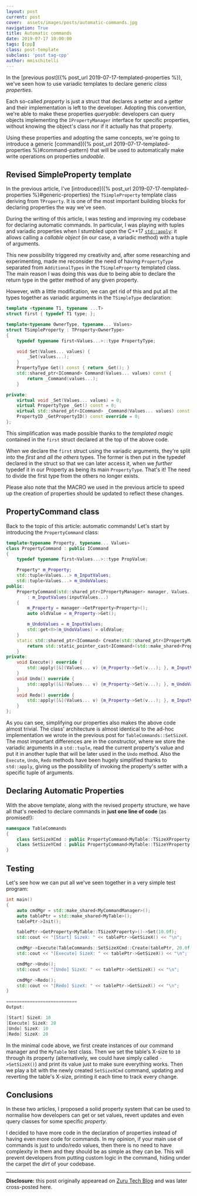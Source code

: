 ```yaml
---
layout: post
current: post
cover:  assets/images/posts/automatic-commands.jpg
navigation: True
title: Automatic commands
date: 2019-07-17 10:00:00
tags: [cpp]
class: post-template
subclass: 'post tag-cpp'
author: mmischitelli
---
```


In the [previous post]({% post_url 2019-07-17-templated-properties %}), we've seen how to use variadic templates to declare generic *class properties*.

Each so-called *property* is just a struct that declares a setter and a getter and their implementation is left to the developer. Adopting this convention, we're able to make these properties *queryable*: developers can query objects implementing the `IPropertyManager` interface for specific properties, without knowing the object's class nor if it actually has that property.

Using these properties and adopting the same concepts, we're going to introduce a generic [command]({% post_url 2019-07-17-templated-properties %}#command-pattern) that will be used to automatically make write operations on properties *undoable*.

## Revised SimpleProperty template
In the previous article, I've [introduced]({% post_url 2019-07-17-templated-properties %}#generic-properties) the `TSimpleProperty` template class deriving from `TProperty`. It is one of the most important building blocks for declaring properties the way we've seen.

During the writing of this article, I was testing and improving my codebase for declaring automatic commands. In particular, I was playing with tuples and variadic properties when I stumbled upon the C++17 [`std::apply`](https://en.cppreference.com/w/cpp/utility/apply): it allows calling a *callable object* (in our case, a variadic method) with a tuple of arguments.

This new possibility triggered my creativity and, after some researching and experimenting, made me reconsider the need of having `PropertyType` separated from `AdditionalTypes` in the `TSimpleProperty` templated class. The main reason I was doing this was due to being able to declare the return type in the getter method of any given property.

However, with a little modification, we can get rid of this and put all the types together as variadic arguments in the `TSimpleType` declaration:

```cpp
template <typename T1, typename ...T>
struct first { typedef T1 type; };

template<typename OwnerType, typename... Values>
struct TSimpleProperty : TProperty<OwnerType>
{
	typedef typename first<Values...>::type PropertyType;

	void Set(Values... values) {
		_Set(values...);
	}
	PropertyType Get() const { return _Get(); }
	std::shared_ptr<ICommand> Command(Values... values) const {
		return _Command(values...);
	}

private:
	virtual void _Set(Values... values) = 0;
	virtual PropertyType _Get() const = 0;
	virtual std::shared_ptr<ICommand> _Command(Values... values) const = 0;
	PropertyID _GetPropertyID() const override = 0;
};
```

This simplification was made possible thanks to the *templated magic* contained in the `first` struct declared at the top of the above code.

When we declare the `first` struct using the variadic arguments, they're split into the *first* and *all the others* types. The former is then put in the typedef declared in the struct so that we can later access it, when we *further* typedef it in our Property as being its main `PropertyType`. That's it! The need to divide the first type from the others no longer exists.

Please also note that the MACRO we used in the previous article to speed up the creation of properties should be updated to reflect these changes.

## PropertyCommand class

Back to the topic of this article: automatic commands! Let's start by introducing the `PropertyCommand` class:

```cpp
template<typename Property, typename... Values>
class PropertyCommand : public ICommand
{
	typedef typename first<Values...>::type PropValue;

	Property* m_Property;
	std::tuple<Values...> m_InputValues;
	std::tuple<Values...> m_UndoValues;
public:
	PropertyCommand(std::shared_ptr<IPropertyManager> manager, Values... inputValues)
		: m_InputValues(inputValues...)
	{
		m_Property = manager->GetProperty<Property>();
		auto oldValue = m_Property->Get();

		m_UndoValues = m_InputValues;
		std::get<0>(m_UndoValues) = oldValue;
	}
	static std::shared_ptr<ICommand> Create(std::shared_ptr<IPropertyManager> manager, Values... inputValues) {
		return std::static_pointer_cast<ICommand>(std::make_shared<PropertyCommand>(manager, inputValues...));
	}
private:
	void Execute() override {
		std::apply([&](Values... v) {m_Property->Set(v...); }, m_InputValues);
	}
	void Undo() override {
		std::apply([&](Values... v) {m_Property->Set(v...); }, m_UndoValues);
	}
	void Redo() override {
		std::apply([&](Values... v) {m_Property->Set(v...); }, m_InputValues);
	}
};
```

As you can see, simplifying our properties also makes the above code almost trivial. The class' architecture is almost identical to the ad-hoc implementation we wrote in the previous post for `TableCommands::SetSizeX`. The most important differences are in the constructor, where we store the variadic arguments in a `std::tuple`, read the current property's value and put it in another tuple that will be later used in the `Undo` method. Also the `Execute`, `Undo`, `Redo` methods have been hugely simplified thanks to `std::apply`, giving us the possibility of invoking the property's setter with a specific tuple of arguments.

## Declaring Automatic Properties
With the above template, along with the revised property structure, we have all that's needed to declare commands in **just one line of code** (as promised!):

```cpp
namespace TableCommands
{
    class SetSizeXCmd : public PropertyCommand<MyTable::TSizeXProperty,float> { };
    class SetSizeYCmd : public PropertyCommand<MyTable::TSizeYProperty,float> { };
}
```

## Testing
Let's see how we can put all we've seen together in a very simple test program:

```cpp
int main()
{
	auto cmdMgr = std::make_shared<MyCommandManager>();
	auto tablePtr = std::make_shared<MyTable>();
	tablePtr->Init();

	tablePtr->GetProperty<MyTable::TSizeXProperty>()->Set(10.0f);
	std::cout << "[Start] SizeX: " << tablePtr->GetSizeX() << "\n";

	cmdMgr->Execute(TableCommands::SetSizeXCmd::Create(tablePtr, 20.0f));
	std::cout << "[Execute] SizeX: " << tablePtr->GetSizeX() << "\n";

	cmdMgr->Undo();
	std::cout << "[Undo] SizeX: " << tablePtr->GetSizeX() << "\n";

	cmdMgr->Redo();
	std::cout << "[Redo] SizeX: " << tablePtr->GetSizeX() << "\n";
}

===========================
Output:

[Start] SizeX: 10
[Execute] SizeX: 20
[Undo] SizeX: 10
[Redo] SizeX: 20
```

In the minimal code above, we first create instances of our command manager and the `MyTable` test class. Then we set the table's X-size to `10` through its property (alternatively, we could have simply called `->SetSizeX()`) and print its value just to make sure everything works. Then we play a bit with the newly created `SetSizeXCmd` command, updating and reverting the table's X-size, printing it each time to track every change.

## Conclusions
In these two articles, I proposed a solid property system that can be used to normalise how developers can get or set values, revert updates and even query classes for some specific *property*.

I decided to have more code in the declaration of properties instead of having even more code for commands. In my opinion, if your main use of commands is just to undo/redo values, then there is no need to have complexity in them and they should be as simple as they can be. This will prevent developers from putting custom logic in the command, hiding under the carpet the *dirt* of your codebase.

---

**Disclosure:** this post originally appearead on [Zuru Tech Blog](https://blog.zuru.tech/cpp-development/2019/06/11/automatic-commands-for-class-properties) and was later cross-posted here.